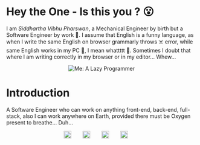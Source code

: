 # Hey the One - Is this you ? 😮

I am <em>Siddhartha Vibhu Pharswan</em>, a Mechanical Engineer by birth but a Software Engineer by work 🫢. I assume that English is a funny language, as when I write the same English on browser grammarly throws ☠️ error, while same English works in my PC 🤯, I mean whattttt 🫠.
Sometimes I doubt that where I am writing correctly in my browser or in my editor... Whew... 

<p align="center">
<img src='https://c.tenor.com/AFvH6HqlSIwAAAAC/yes-im-studying-tired.gif' alt='Me: A Lazy Programmer'/>
</p>

# Introduction

A Software Engineer who can work on anything front-end, back-end, full-stack, also I can work anywhere on Earth, provided there must be Oxygen present to breathe... Duh...
<div style="display: grid; grid-template-columns: 50px 50px 50px 50px; justify-content: center;">
    <a href='sidvip.github.io'><img src='https://cdn-icons-png.flaticon.com/512/3308/3308395.png' style='width: 20px;'></a>
    <a href='https://www.linkedin.com/in/svpharswan/'><img src='https://cdn-icons-png.flaticon.com/512/220/220201.png' style='width: 20px;'></a>
    <a href='https://instagram.com/_sidvip_'><img src='https://cdn-icons-png.flaticon.com/512/2111/2111463.png' style='width: 20px;'></a>
    <a href='https://www.youtube.com/channel/UCIDKtpEWBQzamdfF5TpOaLw'><img src='https://cdn-icons-png.flaticon.com/512/1384/1384060.png' style='width: 20px;'></a>
</div>